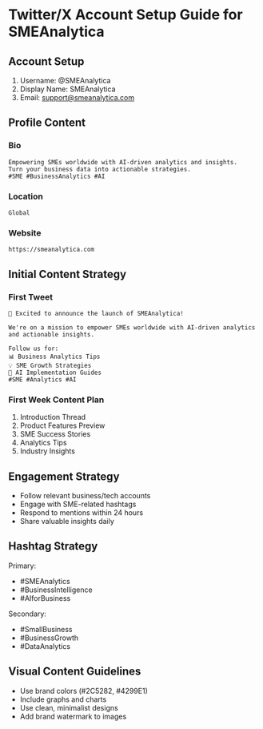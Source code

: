 # Twitter/X Account Setup Guide for SMEAnalytica

## Account Setup
1. Username: @SMEAnalytica
2. Display Name: SMEAnalytica
3. Email: support@smeanalytica.com

## Profile Content
### Bio
```
Empowering SMEs worldwide with AI-driven analytics and insights. 
Turn your business data into actionable strategies. 
#SME #BusinessAnalytics #AI
```

### Location
```
Global
```

### Website
```
https://smeanalytica.com
```

## Initial Content Strategy

### First Tweet
```
🚀 Excited to announce the launch of SMEAnalytica!

We're on a mission to empower SMEs worldwide with AI-driven analytics and actionable insights.

Follow us for:
📊 Business Analytics Tips
💡 SME Growth Strategies
🤖 AI Implementation Guides
#SME #Analytics #AI
```

### First Week Content Plan
1. Introduction Thread
2. Product Features Preview
3. SME Success Stories
4. Analytics Tips
5. Industry Insights

## Engagement Strategy
- Follow relevant business/tech accounts
- Engage with SME-related hashtags
- Respond to mentions within 24 hours
- Share valuable insights daily

## Hashtag Strategy
Primary:
- #SMEAnalytics
- #BusinessIntelligence
- #AIforBusiness

Secondary:
- #SmallBusiness
- #BusinessGrowth
- #DataAnalytics

## Visual Content Guidelines
- Use brand colors (#2C5282, #4299E1)
- Include graphs and charts
- Use clean, minimalist designs
- Add brand watermark to images
